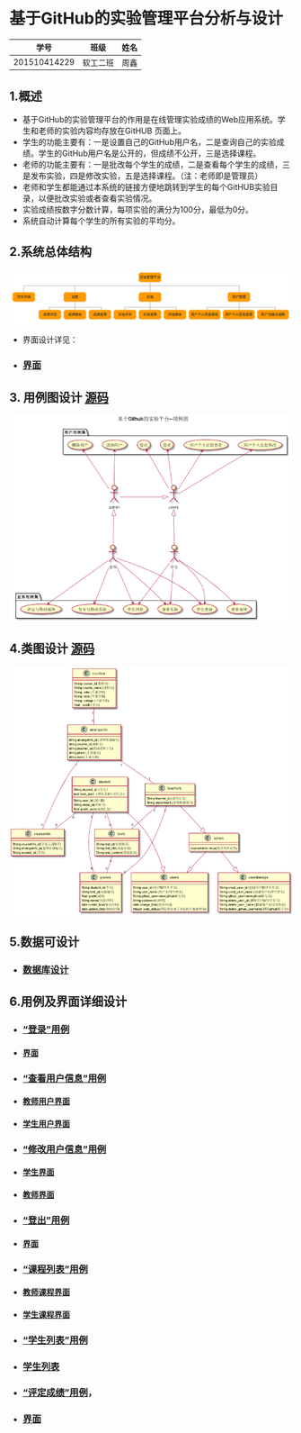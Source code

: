 # 基于GitHub的实验管理平台分析与设计

|学号|班级|姓名|
|:-------:|:-------------: | :----------:|
|201510414229|软工二班|周鑫|

## 1.概述
- 基于GitHub的实验管理平台的作用是在线管理实验成绩的Web应用系统。学生和老师的实验内容均存放在GitHUB
页面上。
- 学生的功能主要有：一是设置自己的GitHub用户名，二是查询自己的实验成绩。学生的GitHub用户名是公开的，但成绩不公开，三是选择课程。
- 老师的功能主要有：一是批改每个学生的成绩，二是查看每个学生的成绩，三是发布实验，四是修改实验，五是选择课程。（注：老师即是管理员）
- 老师和学生都能通过本系统的链接方便地跳转到学生的每个GitHUB实验目录，以便批改实验或者查看实验情况。
- 实验成绩按数字分数计算，每项实验的满分为100分，最低为0分。
- 系统自动计算每个学生的所有实验的平均分。

## 2.系统总体结构
![系统总体结构](系统总结构.png)
- 界面设计详见：
- ### [界面](https://ZhouXin01.github.io/is_analysis/test6/index/index.html)

## 3. 用例图设计 [源码](用例图/用例图设计.puml)
![](用例图/用例图设计.png '用例图')

## 4.类图设计 [源码](类图/类图.puml)
![](类图/类图.png '类图')

## 5.数据可设计
- ###  [数据库设计](数据库/数据库设计.md)

## 6.用例及界面详细设计

- ### [“登录”用例](用例/登录用例.md)
- #### [界面](index/index.html)
- ### [“查看用户信息”用例](用例/查看用户信息用例.md)
- #### [教师用户界面](index/教师个人信息.html)
- #### [学生用户界面](index/学生个人信息.html)
- ### [“修改用户信息”用例](用例/修改密码用例.md)
- #### [学生界面](index/学生个人信息_编辑.html)
- #### [教师界面](index/教师个人信息_编辑.html)
- ### [“登出”用例](用例/登出用例.md)
- #### [界面](index/index.html)
- ### [“课程列表”用例](用例/课程列表.md)
- #### [教师课程界面](index/教师课程信息查看.html)
- #### [学生课程界面](index/教师课程信息查看.html)
- ### [“学生列表”用例](用例/学生列表用例.md)
- ### [学生列表](index/学生列表.html)
- ### [“评定成绩”用例](用例/评定成绩用例.md)，
- ### [界面](index/成绩评定.html)

